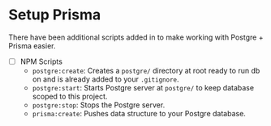 # Setup Prisma

There have been additional scripts added in to make working with Postgre + Prisma easier.

- [ ] NPM Scripts
  - `postgre:create`: Creates a `postgre/` directory at root ready to run db on and is already added to your `.gitignore`.
  - `postgre:start`: Starts Postgre server at `postgre/` to keep database scoped to this project.
  - `postgre:stop`: Stops the Postgre server.
  - `prisma:create`: Pushes data structure to your Postgre database.
